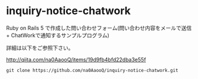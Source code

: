 # inquiry-notice-chatwork
Ruby on Rails 5 で作成した問い合わせフォーム(問い合わせ内容をメールで送信 + ChatWorkで通知するサンプルプログラム)

詳細は以下をご参照下さい。

http://qiita.com/na0AaooQ/items/19d9fb4bfd22dba3e55f

```
git clone https://github.com/na0AaooQ/inquiry-notice-chatwork.git
```
